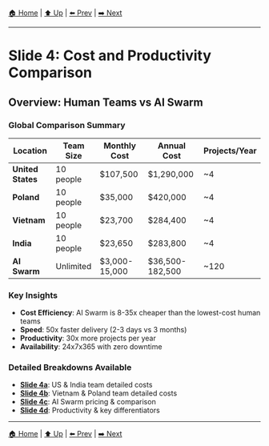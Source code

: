 [🏠 Home](../slide-deck.md) | [⬆️ Up](../slide-deck.md) | [⬅️ Prev](slide-03-agent-augmented.md) | [➡️ Next](slide-04a-us-india-costs.md)

---

# Slide 4: Cost and Productivity Comparison

## Overview: Human Teams vs AI Swarm

### Global Comparison Summary

| Location | Team Size | Monthly Cost | Annual Cost | Projects/Year |
|----------|-----------|--------------|-------------|---------------|
| **United States** | 10 people | $107,500 | $1,290,000 | ~4 |
| **Poland** | 10 people | $35,000 | $420,000 | ~4 |
| **Vietnam** | 10 people | $23,700 | $284,400 | ~4 |
| **India** | 10 people | $23,650 | $283,800 | ~4 |
| **AI Swarm** | Unlimited | $3,000-15,000 | $36,500-182,500 | ~120 |

### Key Insights

- **Cost Efficiency**: AI Swarm is 8-35x cheaper than the lowest-cost human teams
- **Speed**: 50x faster delivery (2-3 days vs 3 months)
- **Productivity**: 30x more projects per year
- **Availability**: 24x7x365 with zero downtime

### Detailed Breakdowns Available

- **[Slide 4a](slide-04a-us-india-costs.md)**: US & India team detailed costs
- **[Slide 4b](slide-04b-vietnam-poland-costs.md)**: Vietnam & Poland team detailed costs
- **[Slide 4c](slide-04c-ai-swarm-costs.md)**: AI Swarm pricing & comparison
- **[Slide 4d](slide-04d-productivity-comparison.md)**: Productivity & key differentiators

---

[🏠 Home](../slide-deck.md) | [⬆️ Up](../slide-deck.md) | [⬅️ Prev](slide-03-agent-augmented.md) | [➡️ Next](slide-04a-us-india-costs.md)

